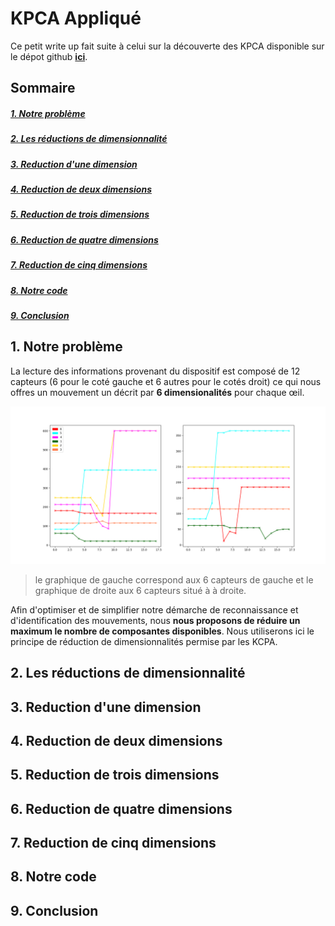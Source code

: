 # KPCA Appliqué

Ce petit write up fait suite à celui sur la découverte des KPCA disponible sur le dépot github **[ici](https://github.com/Matomatt/wyes-ai/tree/KPCA/Decouverte_KPCA)**. 
## Sommaire
##### [1. Notre problème ](#1-notre-projet)
##### [2. Les réductions de dimensionnalité](#2-les-réductions-de-dimensionalité)
##### [3. Reduction d'une dimension](#3-réduction-dune-dimension)
##### [4. Reduction de deux dimensions](#4-réduction-de-deux-dimensions)
##### [5. Reduction de trois dimensions](#5-réduction-de-trois-dimensions)
##### [6. Reduction de quatre dimensions](#6-réduction-de-quatre-dimensions)
##### [7. Reduction de cinq dimensions](#7-réduction-de-cinq-dimensions)
##### [8. Notre code](#8-notre-code)
##### [9. Conclusion](#9-conclusion)

## 1. Notre problème
La lecture des informations provenant du dispositif est composé de 12 capteurs (6 pour le coté gauche et 6 autres pour le cotés droit) ce qui nous offres un mouvement un décrit par **6 dimensionalités** pour chaque œil.

![image n°1](images/image_1.png)

> le graphique de gauche correspond aux 6 capteurs de gauche et le graphique de droite aux 6 capteurs situé à à droite. 

Afin d'optimiser et de simplifier notre démarche de reconnaissance et d'identification des mouvements, nous **nous proposons de réduire un maximum le nombre de composantes disponibles**. Nous utiliserons ici le principe de réduction de dimensionnalités permise par les KCPA.   
## 2. Les réductions de dimensionnalité

## 3. Reduction d'une dimension

## 4. Reduction de deux dimensions

## 5. Reduction de trois dimensions

## 6. Reduction de quatre dimensions

## 7. Reduction de cinq dimensions

## 8. Notre code

## 9. Conclusion